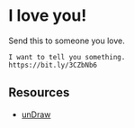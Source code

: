 # I love you!
Send this to someone you love.
```
I want to tell you something.
https://bit.ly/3CZbNb6
```
## Resources

- [unDraw](https://undraw.co/illustrations)
